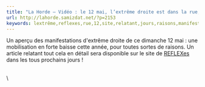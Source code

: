 ```yaml
---
title: "La Horde – Vidéo : le 12 mai, l’extrême droite est dans la rue, mais un trottoir aurait suffi !"
url: http://lahorde.samizdat.net/?p=2153
keywords: lextrême,reflexes,rue,12,site,relatant,jours,raisons,manifestations,horde,vidéo,suffi,sortes,prochains,mai,trottoir,mobilisation
---
```

Un aperçu des manifestations d'extrême droite de ce dimanche 12 mai : une mobilisation en forte baisse cette année, pour toutes sortes de raisons. Un article relatant tout cela en détail sera disponible sur le site de [REFLEXes](http://reflexes.samizdat.net "REFLEXes") dans les tous prochains jours !

\
\

 
